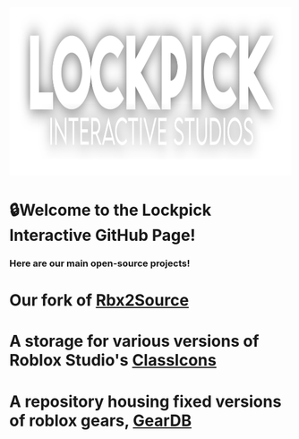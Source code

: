 <img src="https://raw.githubusercontent.com/LockpickInteractive/.github/main/profile/lockpickdropshadow.svg"  width="600" height="300">

# 🔒Welcome to the Lockpick Interactive GitHub Page!
### Here are our main open-source projects!
# Our fork of [Rbx2Source](https://github.com/LockpickInteractive/Rbx2Source)
# A storage for various versions of Roblox Studio's [ClassIcons](https://github.com/LockpickInteractive/studio-icons)
# A repository housing fixed versions of roblox gears, [GearDB](https://github.com/LockpickInteractive/GearDB)

